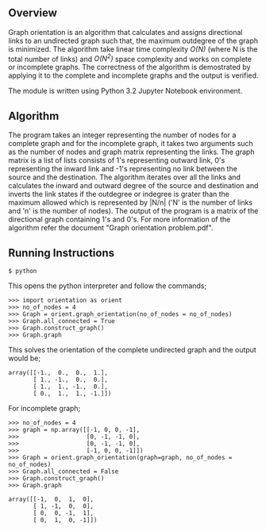 ## Overview ##
Graph orientation is an algorithm that calculates and assigns directional links to an undirected graph such that, the maximum outdegree of the graph is minimized. The algorithm take linear time complexity *O(N)* (where N is the total number of links) and *O(N<sup>2</sup>)* space complexity and works on complete or incomplete graphs. The correctness of the algorithm is demostrated by applying it to the complete and incomplete graphs and the output is verified.

The module is written using Python 3.2 Jupyter Notebook environment.

## Algorithm
The program takes an integer representing the number of nodes for a complete graph and for the incomplete graph, it takes two arguments such as the number of nodes and graph matrix representing the links. The graph matrix is a list of lists consists of 1's representing outward link, 0's representing the inward link and -1's representing no link between the source and the destination. The algorithm iterates over all the links and calculates the inward and outward degree of the source and destination and inverts the link states if the outdegree or indegree is grater than the maximum allowed which is represented by |N/n| ('N' is the number of links and 'n' is the number of nodes). The output of the program is a matrix of the directional graph containing 1's and 0's. For more information of the algorithm refer the document "Graph orientation problem.pdf".

## Running Instructions
```
$ python
```
This opens the python interpreter and follow the commands;

```
>>> import orientation as orient
>>> no_of_nodes = 4
>>> Graph = orient.graph_orientation(no_of_nodes = no_of_nodes)
>>> Graph.all_connected = True
>>> Graph.construct_graph()
>>> Graph.graph
```
This solves the orientation of the complete undirected graph and the output would be;

```
array([[-1.,  0.,  0.,  1.],
       [ 1., -1.,  0.,  0.],
       [ 1.,  1., -1.,  0.],
       [ 0.,  1.,  1., -1.]])
```
For incomplete graph;

```
>>> no_of_nodes = 4
>>> graph = np.array([[-1, 0, 0, -1], 
>>>                   [0, -1, -1, 0], 
>>>                   [0, -1, -1, 0],
>>>                   [-1, 0, 0, -1]])
>>> Graph = orient.graph_orientation(graph=graph, no_of_nodes = no_of_nodes)
>>> Graph.all_connected = False
>>> Graph.construct_graph()
>>> Graph.graph

array([[-1,  0,  1,  0],
       [ 1, -1,  0,  0],
       [ 0,  0, -1,  1],
       [ 0,  1,  0, -1]])
 ```
